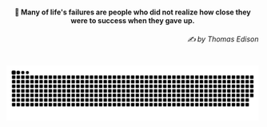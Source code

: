<h4 align="center">
  💭 Many of life's failures are people who did not realize how close they were to success when they gave up.
  <h6 align="right">
    <i>
      ✍️ by Thomas Edison
    </i>
  </h6>
</h4>

#

<picture>
  <source media="(prefers-color-scheme: dark)" srcset="https://raw.githubusercontent.com/sakshiagrwal/sakshiagrwal/output/github-snake-dark.svg">
  <source media="(prefers-color-scheme: light)" srcset="https://raw.githubusercontent.com/sakshiagrwal/sakshiagrwal/output/github-snake.svg">
  <img alt="snk" src="https://raw.githubusercontent.com/sakshiagrwal/sakshiagrwal/output/github-snake.svg">
</picture>
